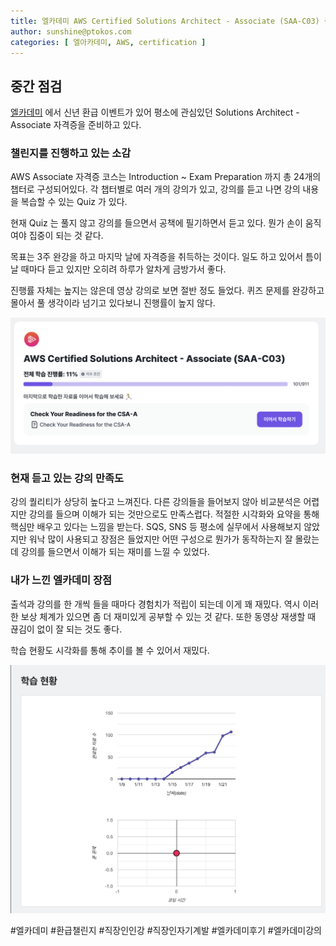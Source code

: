 ```yaml
---
title: 엘카데미 AWS Certified Solutions Architect - Associate (SAA-C03) 중간 점검
author: sunshine@ptokos.com
categories: [ 엘아카데미, AWS, certification ]
---
```


## 중간 점검
[엘카데미](https://academy.elice.io/) 에서 신년 환급 이벤트가 있어 평소에 관심있던 Solutions Architect - Associate 자격증을 준비하고 있다.

### 챌린지를 진행하고 있는 소감
AWS Associate 자격증 코스는 Introduction ~ Exam Preparation 까지 총 24개의 챕터로 구성되어있다.
각 챕터별로 여러 개의 강의가 있고, 강의를 듣고 나면 강의 내용을 복습할 수 있는 Quiz 가 있다.

현재 Quiz 는 풀지 않고 강의를 들으면서 공책에 필기하면서 듣고 있다.
뭔가 손이 움직여야 집중이 되는 것 같다.

목표는 3주 완강을 하고 마지막 날에 자격증을 취득하는 것이다.
일도 하고 있어서 틈이 날 때마다 듣고 있지만 오히려 하루가 알차게 금방가서 좋다.

진행률 자체는 높지는 않은데 영상 강의로 보면 절반 정도 들었다.
퀴즈 문제를 완강하고 몰아서 풀 생각이라 넘기고 있다보니 진행률이 높지 않다.

![엘카데미-2-2.png](/assets/img/elcademy/엘카데미-2-2.png)

### 현재 듣고 있는 강의 만족도
강의 퀄리티가 상당히 높다고 느껴진다. 다른 강의들을 들어보지 않아 비교분석은 어렵지만 강의를 들으며 이해가 되는 것만으로도 만족스럽다.
적절한 시각화와 요약을 통해 핵심만 배우고 있다는 느낌을 받는다. 
SQS, SNS 등 평소에 실무에서 사용해보지 않았지만 워낙 많이 사용되고 장점은 들었지만 어떤 구성으로 뭔가가 동작하는지 잘 몰랐는데 강의를 들으면서 이해가 되는 재미를 느낄 수 있었다.  


### 내가 느낀 엘카데미 장점
출석과 강의를 한 개씩 들을 때마다 경험치가 적립이 되는데 이게 꽤 재밌다.
역시 이러한 보상 체계가 있으면 좀 더 재미있게 공부할 수 있는 것 같다.
또한 동영상 재생할 때 끊김이 없이 잘 되는 것도 좋다. 

학습 현황도 시각화를 통해 추이를 볼 수 있어서 재밌다.

![엘카데미-2-1.png](/assets/img/elcademy/엘카데미-2-1.png)


#엘카데미 #환급챌린지 #직장인인강 #직장인자기계발 #엘카데미후기 #엘카데미강의 
